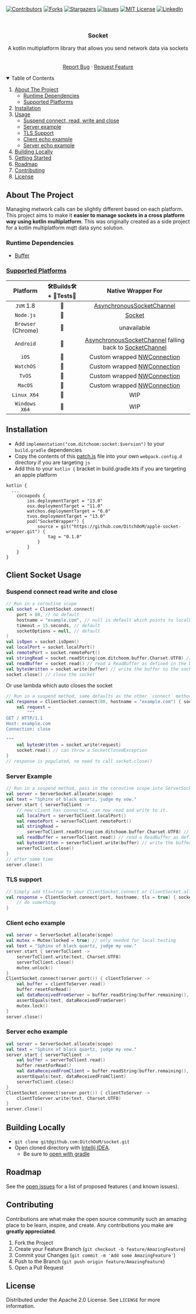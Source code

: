 [![Contributors][contributors-shield]][contributors-url]
[![Forks][forks-shield]][forks-url]
[![Stargazers][stars-shield]][stars-url]
[![Issues][issues-shield]][issues-url]
[![MIT License][license-shield]][license-url]
[![LinkedIn][linkedin-shield]][linkedin-url]

<!-- PROJECT LOGO -->

<br />
<p align="center">
<h3 align="center">Socket</h3>

<p align="center">
A kotlin multiplatform library that allows you send network data via sockets
<br />
<!-- <a href="https://github.com/DitchOoM/socket"><strong>Explore the docs »</strong></a> -->
<br />
<br />
<!-- <a href="https://github.com/DitchOoM/socket">View Demo</a>
· -->
<a href="https://github.com/DitchOoM/socket/issues">Report Bug</a>
·
<a href="https://github.com/DitchOoM/socket/issues">Request Feature</a>
</p>


<details open="open">
  <summary>Table of Contents</summary>
  <ol>
    <li>
      <a href="#about-the-project">About The Project</a>
      <ul>
        <li><a href="#runtime-dependencies">Runtime Dependencies</a></li>
      </ul>
      <ul>
        <li><a href="#supported-platforms">Supported Platforms</a></li>
      </ul>
    </li>
    <li><a href="#installation">Installation</a></li>
    <li>
      <a href="#usage">Usage</a>
      <ul>
        <li><a href="#suspend-connect-read-write-and-close">Suspend connect, read, write and close</a></li>
        <li><a href="#Server-example">Server example</a></li>
        <li><a href="#TLS-support">TLS Support</a></li>
        <li><a href="#Client-echo-example">Client echo example</a></li>
        <li><a href="#Server-echo-example">Server echo example</a></li>
      </ul>
    </li>
    <li>
      <a href="#building-locally">Building Locally</a>
    </li>
    <li><a href="#getting-started">Getting Started</a></li>
    <li><a href="#roadmap">Roadmap</a></li>
    <li><a href="#contributing">Contributing</a></li>
    <li><a href="#license">License</a></li>
  </ol>
</details>

## About The Project

Managing metwork calls can be slightly different based on each platform. This project aims to make
it **easier to manage sockets in a cross platform way using kotlin multiplatform**. This was
originally created as a side project for a kotlin multiplatform mqtt data sync solution.

### Runtime Dependencies

* [Buffer](https://github.com/DitchOoM/buffer)

### [Supported Platforms](https://kotlinlang.org/docs/reference/mpp-supported-platforms.html)

| Platform | 🛠Builds🛠 + 🔬Tests🔬 |                                                                                                    Native Wrapper For                                                                                                     |  
| :---: | :---: |:-------------------------------------------------------------------------------------------------------------------------------------------------------------------------------------------------------------------------:|
| `JVM` 1.8 |🚀|                                        [AsynchronousSocketChannel](https://docs.oracle.com/en/java/javase/12/docs/api/java.base/java/nio/channels/AsynchronousSocketChannel.html)                                         |
| `Node.js` |🚀|                                                                                 [Socket](https://nodejs.org/api/net.html#class-netsocket)                                                                                 |
| `Browser` (Chrome) |🚀|                                                                                                        unavailable                                                                                                        |
| `Android` |🚀| [AsynchronousSocketChannel](https://developer.android.com/reference/java/nio/channels/AsynchronousSocketChannel) falling back to [SocketChannel](https://developer.android.com/reference/java/nio/channels/SocketChannel) |
| `iOS` |🚀|                                                               Custom wrapped [NWConnection](https://developer.apple.com/documentation/network/nwconnection)                                                               |
| `WatchOS` |🚀|                                                               Custom wrapped [NWConnection](https://developer.apple.com/documentation/network/nwconnection)                                                               |
| `TvOS` |🚀|                                                               Custom wrapped [NWConnection](https://developer.apple.com/documentation/network/nwconnection)                                                               |
| `MacOS` |🚀|                                                               Custom wrapped [NWConnection](https://developer.apple.com/documentation/network/nwconnection)                                                               |
| `Linux X64` |🔮|                                                                                                            WIP                                                                                                            |
| `Windows X64` |🔮|                                                                                                       WIP                                                                                                                 |

## Installation

- Add `implementation("com.ditchoom:socket:$version")` to your `build.gradle` dependencies
- Copy the contents of this [patch.js](https://github.com/DitchOoM/socket/blob/main/webpack.config.d/patch.js) file into your own `webpack.config.d` directory if you are targeting `js`
- Add this to your `kotlin {` bracket in build.gradle.kts if you are targeting an apple platform
```
kotlin {
  ...
    cocoapods {
        ios.deploymentTarget = "13.0"
        osx.deploymentTarget = "11.0"
        watchos.deploymentTarget = "6.0"
        tvos.deploymentTarget = "13.0"
        pod("SocketWrapper") {
            source = git("https://github.com/DitchOoM/apple-socket-wrapper.git") {
                tag = "0.1.0"
            }
        }
    }
}
```

## Client Socket Usage

### Suspend connect read write and close

```kotlin
// Run in a coroutine scope
val socket = ClientSocket.connect(
    port = 80, // no default
    hostname = "example.com", // null is default which points to localhost
    timeout = 15.seconds, // default
    socketOptions = null, // default
)
val isOpen = socket.isOpen()
val localPort = socket.localPort()
val remotePort = socket.remotePort()
val stringRead = socket.readString(com.ditchoom.buffer.Charset.UTF8) // read a utf8 string
val readBuffer = socket.read() // read a ReadBuffer as defined in the buffer module
val bytesWritten = socket.write(buffer) // write the buffer to the socket
socket.close() // close the socket
```

Or use lambda which auto closes the socket

```kotlin
// Run in a suspend method, same defaults as the other `connect` method
val response = ClientSocket.connect(80, hostname = "example.com") { socket ->
    val request =
        """
GET / HTTP/1.1
Host: example.com
Connection: close

"""
    val bytesWritten = socket.write(request)
    socket.read() // can throw a SocketClosedException
}
// response is populated, no need to call socket.close()
```

### Server Example

```kotlin
// Run in a suspend method, pass in the coroutine scope into ServerSocket.allocate
val server = ServerSocket.allocate(scope)
val text = "Sphinx of black quartz, judge my vow."
server.start { serverToClient ->
    // new client has connected, can now read and write to it.
    val localPort = serverToClient.localPort()
    val remotePort = serverToClient.remotePort()
    val stringRead =
        serverToClient.readString(com.ditchoom.buffer.Charset.UTF8) // read a utf8 string
    val readBuffer = serverToClient.read() // read a ReadBuffer as defined in the buffer module
    val bytesWritten = serverToClient.write(buffer) // write the buffer to the client
    serverToClient.close()
}
// after some time
server.close()
```

### TLS support

```kotlin
// Simply add tls=true to your ClientSocket.connect or ClientSocket.allocate
val response = ClientSocket.connect(port, hostname, tls = true) { socket ->
    // do something
}
```

### Client echo example

```kotlin
val server = ServerSocket.allocate(scope)
val mutex = Mutex(locked = true) // only needed for local testing
val text = "Sphinx of black quartz, judge my vow."
server.start { serverToClient ->
    serverToClient.write(text, Charset.UTF8)
    serverToClient.close()
    mutex.unlock()
}
ClientSocket.connect(server.port()) { clientToServer ->
    val buffer = clientToServer.read()
    buffer.resetForRead()
    val dataReceivedFromServer = buffer.readString(buffer.remaining(), Charset.UTF8)
    assertEquals(text, dataReceivedFromServer)
    mutex.lock()
}
server.close()
```

### Server echo example

```kotlin
val server = ServerSocket.allocate(scope)
val text = "Sphinx of black quartz, judge my vow."
server.start { serverToClient ->
    val buffer = serverToClient.read()
    buffer.resetForRead()
    val dataReceivedFromClient = buffer.readString(buffer.remaining(), Charset.UTF8)
    assertEquals(text, dataReceivedFromClient)
    serverToClient.close()
}
ClientSocket.connect(server.port()) { clientToServer ->
    clientToServer.write(text, Charset.UTF8)
}
server.close()
```

## Building Locally

- `git clone git@github.com:DitchOoM/socket.git`
- Open cloned directory with [Intellij IDEA](https://www.jetbrains.com/idea/download).
    - Be sure
      to [open with gradle](https://www.jetbrains.com/help/idea/gradle.html#gradle_import_project_start)

## Roadmap

See the [open issues](https://github.com/DitchOoM/socket/issues) for a list of proposed features (
and known issues).

## Contributing

Contributions are what make the open source community such an amazing place to be learn, inspire,
and create. Any contributions you make are **greatly appreciated**.

1. Fork the Project
2. Create your Feature Branch (`git checkout -b feature/AmazingFeature`)
3. Commit your Changes (`git commit -m 'Add some AmazingFeature'`)
4. Push to the Branch (`git push origin feature/AmazingFeature`)
5. Open a Pull Request

## License

Distributed under the Apache 2.0 License. See `LICENSE` for more information.

[contributors-shield]: https://img.shields.io/github/contributors/DitchOoM/socket.svg?style=for-the-badge

[contributors-url]: https://github.com/DitchOoM/socket/graphs/contributors

[forks-shield]: https://img.shields.io/github/forks/DitchOoM/socket.svg?style=for-the-badge

[forks-url]: https://github.com/DitchOoM/socket/network/members

[stars-shield]: https://img.shields.io/github/stars/DitchOoM/socket.svg?style=for-the-badge

[stars-url]: https://github.com/DitchOoM/socket/stargazers

[issues-shield]: https://img.shields.io/github/issues/DitchOoM/socket.svg?style=for-the-badge

[issues-url]: https://github.com/DitchOoM/socket/issues

[license-shield]: https://img.shields.io/github/license/DitchOoM/socket.svg?style=for-the-badge

[license-url]: https://github.com/DitchOoM/socket/blob/master/LICENSE.md

[linkedin-shield]: https://img.shields.io/badge/-LinkedIn-black.svg?style=for-the-badge&logo=linkedin&colorB=555

[linkedin-url]: https://www.linkedin.com/in/thebehera

[byte-socket-api]: https://docs.oracle.com/javase/8/docs/api/java/nio/Bytesocket.html

[maven-central]: https://search.maven.org/search?q=com.ditchoom

[npm]: https://www.npmjs.com/search?q=ditchoom-socket

[cocoapods]: https://cocoapods.org/pods/DitchOoM-socket

[apt]: https://packages.ubuntu.com/search?keywords=ditchoom&searchon=names&suite=groovy&section=all

[yum]: https://pkgs.org/search/?q=DitchOoM-socket

[chocolately]: https://chocolatey.org/packages?q=DitchOoM-socket
